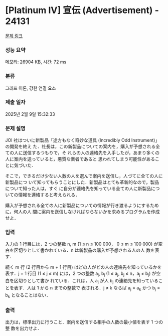 # [Platinum IV] 宣伝 (Advertisement) - 24131 

[문제 링크](https://www.acmicpc.net/problem/24131) 

### 성능 요약

메모리: 26904 KB, 시간: 72 ms

### 분류

그래프 이론, 강한 연결 요소

### 제출 일자

2025년 2월 9일 15:32:33

### 문제 설명

<p>JOI 社はついに新製品「途方もなく奇妙な道具 (Incredibly Odd Instrument)」の開発を終え た．社長は，この新製品についての案内を，購入が予想される全ての人に送信するつもりで，そ れらの人の連絡先を入手したが，あまり多くの人に案内を送っていると，悪質な業者であると 思われてしまう可能性があることに気づいた．</p>

<p>そこで，できるだけ少ない人数の人を選んで案内を送信し，人づてに全ての人に新製品につ いて知ってもらうことにした．新製品はとても革新的なので，製品について知った人は，すぐ に自分が連絡先を知っている全ての人に新製品についての情報を連絡すると考えられる．</p>

<p>購入が予想される全ての人に新製品についての情報が行き渡るようにするために，何人の人 間に案内を送信しなければならないかを求めるプログラムを作成せよ．</p>

### 입력 

 <p>入力の 1 行目には，2 つの整数 n, m (1 ≤ n ≤ 100 000， 0 ≤ m ≤ 100 000) が空白を区切りとして書かれている．n は新製品の購入が予想される人の人 数を表す．</p>

<p>続く m 行 (2 行目から m + 1 行目) はどの人がどの人の連絡先を知っているかを表す．j + 1 行目 (1 ≤ j ≤ m) には，2 つの整数 a<sub>j</sub>, b<sub>j</sub> (1 ≤ a<sub>j</sub>, b<sub>j</sub> ≤ n，a<sub>j</sub> ≠ b<sub>j</sub>) が空白を区切りとして書か れている．これは，人 a<sub>j</sub> が人 b<sub>j</sub> の連絡先を知っていることを表す．人は 1 から n までの整数で 表される．j ≠ k ならば a<sub>j</sub> = a<sub>k</sub> かつ b<sub>j</sub> = b<sub>k</sub> となることはない．</p>

### 출력 

 <p>出力は，標準出力に行うこと．案内を送信する相手の人数の最小値を表す 1 つの整 数を出力せよ．</p>

